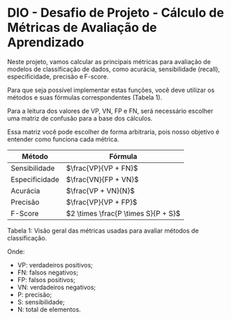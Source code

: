 # DIO - Desafio de Projeto - Cálculo de Métricas de Avaliação de Aprendizado

Neste projeto, vamos calcular as principais métricas para avaliação de modelos de classificação de dados, 
como acurácia, sensibilidade (recall), especificidade, precisão e F-score. 

Para que seja possível implementar estas funções, você deve utilizar os métodos e suas fórmulas correspondentes (Tabela 1). 

Para a leitura dos valores de VP, VN, FP e FN, será necessário escolher uma matriz de confusão para a base dos cálculos. 

Essa matriz você pode escolher de forma arbitraria, pois nosso objetivo é entender como funciona cada métrica.  


| Método          | Fórmula                              |
|-----------------|--------------------------------------|
| Sensibilidade   | $\frac{VP}{VP + FN}$                 |
| Especificidade  | $\frac{VN}{FP + VN}$                 |
| Acurácia        | $\frac{VP + VN}{N}$                  |
| Precisão        | $\frac{VP}{VP + FP}$                 |
| F-Score         | $2 \times \frac{P \times S}{P + S}$  |

Tabela 1: Visão geral das métricas usadas para avaliar métodos de classificação. 

Onde:

* VP: verdadeiros positivos; 
* FN: falsos negativos; 
* FP: falsos positivos; 
* VN: verdadeiros negativos; 
* P: precisão; 
* S: sensibilidade; 
* N: total de elementos. 
